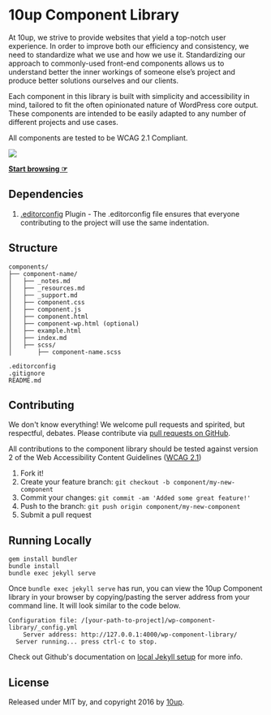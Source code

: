 10up Component Library
=====================

At 10up, we strive to provide websites that yield a top-notch user experience. In order to improve both our efficiency and consistency, we need to standardize what we use and how we use it. Standardizing our approach to commonly-used front-end components allows us to understand better the inner workings of someone else’s project and produce better solutions ourselves and our clients.

Each component in this library is built with simplicity and accessibility in mind, tailored to fit the often opinionated nature of WordPress core output. These components are intended to be easily adapted to any number of different projects and use cases.

All components are tested to be WCAG 2.1 Compliant.

<a href="http://10up.com/contact/"><img src="https://10updotcom-uploads.s3.amazonaws.com/uploads/2016/08/10up_github_banner-2.png"></a>

**[Start browsing ☞](https://10up.github.io/wp-component-library/)**

## Dependencies

1. [.editorconfig](http://editorconfig.org/) Plugin - The .editorconfig file ensures that everyone contributing to the project will use the same indentation.

## Structure

```
components/
├── component-name/
│   ├── _notes.md
│   ├── _resources.md
│   ├── _support.md
│   ├── component.css
│   ├── component.js
│   ├── component.html
│   ├── component-wp.html (optional)
│   ├── example.html
│   ├── index.md
│   ├── scss/
│       ├── component-name.scss

.editorconfig
.gitignore
README.md
```

## Contributing

We don't know everything! We welcome pull requests and spirited, but respectful, debates. Please contribute via [pull requests on GitHub](https://github.com/10up/component-library/pulls).

All contributions to the component library should be tested against version 2 of the Web Accessibility Content Guidelines ([WCAG 2.1](https://www.w3.org/TR/WCAG21/))

1. Fork it!
2. Create your feature branch: `git checkout -b component/my-new-component`
3. Commit your changes: `git commit -am 'Added some great feature!'`
4. Push to the branch: `git push origin component/my-new-component`
5. Submit a pull request

## Running Locally

```
gem install bundler
bundle install
bundle exec jekyll serve
```

Once `bundle exec jekyll serve` has run, you can view the 10up Component library in your browser by copying/pasting the server address from your command line. It will look similar to the code below.

```
Configuration file: /[your-path-to-project]/wp-component-library/_config.yml
    Server address: http://127.0.0.1:4000/wp-component-library/
  Server running... press ctrl-c to stop.
```

Check out Github's documentation on [local Jekyll setup](https://help.github.com/articles/setting-up-your-github-pages-site-locally-with-jekyll/#step-4-build-your-local-jekyll-site) for more info.

## License

Released under MIT by, and copyright 2016 by [10up](http://10up.com).
